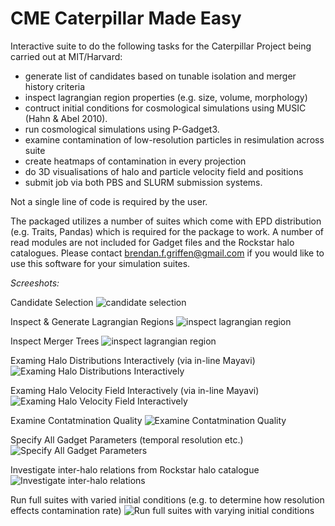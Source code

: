 CME Caterpillar Made Easy
===

Interactive suite to do the following tasks for the Caterpillar Project being carried out at MIT/Harvard:

* generate list of candidates based on tunable isolation and merger history criteria
* inspect lagrangian region properties (e.g. size, volume, morphology)
* contruct initial conditions for cosmological simulations using MUSIC (Hahn & Abel 2010).
* run cosmological simulations using P-Gadget3.
* examine contamination of low-resolution particles in resimulation across suite
* create heatmaps of contamination in every projection
* do 3D visualisations of halo and particle velocity field and positions
* submit job via both PBS and SLURM submission systems.

Not a single line of code is required by the user. 

The packaged utilizes a number of suites which come with EPD distribution (e.g. Traits, Pandas) which is required for the package to work. A number of read modules are not included for Gadget files and the Rockstar halo catalogues. Please contact [brendan.f.griffen@gmail.com](mailto:brendan.f.griffen) if you would like to use this software for your simulation suites.

*Screeshots:*

Candidate Selection
![candidate selection](http://bgriffen.scripts.mit.edu/www/wp-content/uploads/2014/01/candidateselection.png)

Inspect & Generate Lagrangian Regions
![inspect lagrangian region](http://bgriffen.scripts.mit.edu/www/wp-content/uploads/2014/01/lagrangianinspection.png)

Inspect Merger Trees
![inspect lagrangian region](http://bgriffen.scripts.mit.edu/www/wp-content/uploads/2014/01/mergertreeinspection.png)

Examing Halo Distributions Interactively  (via in-line Mayavi)
![Examing Halo Distributions Interactively](http://bgriffen.scripts.mit.edu/www/wp-content/uploads/2014/01/FOFviz.png)

Examing Halo Velocity Field Interactively (via in-line Mayavi)
![Examing Halo Velocity Field Interactively](http://bgriffen.scripts.mit.edu/www/wp-content/uploads/2014/01/velocityhaloinspection.png)

Examine Contatmination Quality
![Examine Contatmination Quality](http://bgriffen.scripts.mit.edu/www/wp-content/uploads/2014/01/contaminationradial.png)

Specify All Gadget Parameters (temporal resolution etc.)
![Specify All Gadget Parameters](http://bgriffen.scripts.mit.edu/www/wp-content/uploads/2014/01/specifysnapshotoutput.png)

Investigate inter-halo relations from Rockstar halo catalogue
![Investigate inter-halo relations](http://bgriffen.scripts.mit.edu/www/wp-content/uploads/2014/01/inspectparams.png)

Run full suites with varied initial conditions (e.g. to determine how resolution effects contamination rate)
![Run full suites with varying initial conditions](http://bgriffen.scripts.mit.edu/www/wp-content/uploads/2014/01/existencecheck.png)
